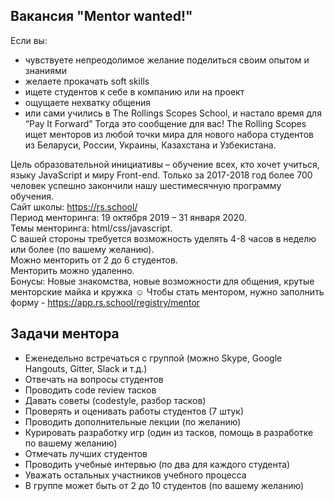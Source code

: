 ## Вакансия "Mentor wanted!"
Если вы:
- чувствуете непреодолимое желание поделиться своим опытом и знаниями
- желаете прокачать soft skills
- ищете студентов к себе в компанию или на проект
- ощущаете нехватку общения
- или сами учились в The Rollings Scopes School, и настало время для “Pay It Forward”
Тогда это сообщение для вас!
The Rolling Scopes ищет менторов из любой точки мира для нового набора студентов из Беларуси, России, Украины, Казахстана и Узбекистана.

Цель образовательной инициативы – обучение всех, кто хочет учиться, языку JavaScript и миру Front-end. Только за 2017-2018 год более 700 человек успешно закончили нашу шестимесячную программу обучения.  
Сайт школы: https://rs.school/  
Период менторинга: 19 октября 2019 – 31 января 2020.  
Темы менторинга: html/css/javascript.  
С вашей стороны требуется возможность уделять 4-8 часов в неделю или более (по вашему желанию).  
Можно менторить от 2 до 6 студентов.  
Менторить можно удаленно.  
Бонусы: Новые знакомства, новые возможности для общения, крутые менторские майка и кружка ☺️
Чтобы стать ментором, нужно заполнить форму - https://app.rs.school/registry/mentor

## Задачи ментора
- Еженедельно встречаться с группой (можно Skype, Google Hangouts, Gitter, Slack и т.д.)
- Отвечать на вопросы студентов
- Проводить code review тасков
- Давать советы (codestyle, разбор тасков)
- Проверять и оценивать работы студентов (7 штук)
- Проводить дополнительные лекции (по желанию)
- Курировать разработку игр (один из тасков, помощь в разработке по вашему желанию)
- Отмечать лучших студентов
- Проводить учебные интервью (по два для каждого студента)
- Уважать остальных участников учебного процесса
- В группе может быть от 2 до 10 студентов (по вашему желанию)
